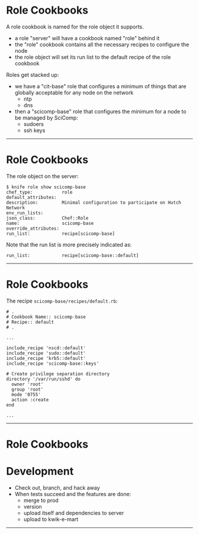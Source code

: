 # Role Cookbooks

A role cookbook is named for the role object it supports.

   - a role "server" will have a cookbook named "role" behind it
   - the "role" cookbook contains all the necessary recipes to configure the
     node
   - the role object will set its run list to the default recipe of the role
     cookbook

Roles get stacked up:

   - we have a "cit-base" role that configures a minimum of things that are
     globally acceptable for any node on the network
     - ntp
     - dns
   - then a "scicomp-base" role that configures the minimum for a node to be
     managed by SciComp:
     - sudoers
     - ssh keys

---

# Role Cookbooks

The role object on the server:

```
$ knife role show scicomp-base 
chef_type:           role
default_attributes:
description:         Minimal configuration to participate on Hutch Network
env_run_lists:
json_class:          Chef::Role
name:                scicomp-base
override_attributes:
run_list:            recipe[scicomp-base]
```

Note that the run list is more precisely indicated as:

```
run_list:            recipe[scicomp-base::default]
```

---

# Role Cookbooks

The recipe `scicomp-base/recipes/default.rb`:

```
# .
# Cookbook Name:: scicomp-base
# Recipe:: default
# .

...

include_recipe 'nscd::default'
include_recipe 'sudo::default'
include_recipe 'krb5::default'
include_recipe 'scicomp-base::keys'

# Create privilege separation directory
directory '/var/run/sshd' do
  owner 'root'
  group 'root'
  mode '0755'
  action :create
end

...
```

---

# Role Cookbooks

# Development

  - Check out, branch, and hack away
  - When tests succeed and the features are done:
    - merge to prod
    - version
    - upload itself and dependencies to server
    - upload to kwik-e-mart
  

---

